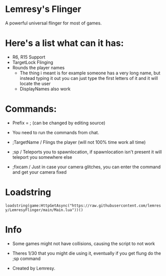 # Lemresy's Flinger
A powerful universal flinger for most of games.

# Here's a list what can it has:
- R6, R15 Support
- TargetLock Flinging
- Rounds the player names
  - The thing i meant is for example someone has a very long name, but instead typing it out you can just type the first letters of it and it will locate the user
  - DisplayNames also work


# Commands:
  - Prefix = ; (can be changed by editing source)
  - You need to run the commands from chat.
  
  - ;TargetName / Flings the player (will not 100% time work all time)
  - ;sp / Teleports you to spawnlocation, if spawnlocation isn't present it will teleport you somewhere else
  - ;fixcam / Just in case your camera glitches, you can enter the command and get your camera fixed
 
# Loadstring
  `loadstring(game:HttpGetAsync("https://raw.githubusercontent.com/lemresy/LemresyFlinger/main/Main.lua"))()`
# Info

  - Some games might not have collisions, causing the script to not work
  - Theres 1/30 that you might die using it, eventually if you get flung do the ;sp command

  - Created by Lemresy.
